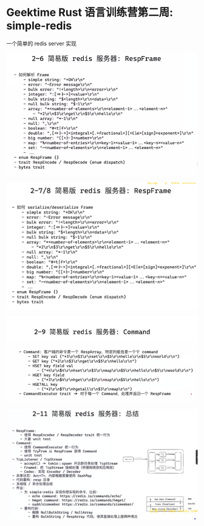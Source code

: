 # Geektime Rust 语言训练营第二周: simple-redis

一个简单的 redis server 实现

![image-20250107140400074](./assets/image-20250107140400074.png)

![image-20250107181541953](./assets/image-20250107181541953.png)

![image-20250108100155931](assets/image-20250108100155931.png)

![image-20250108165924073](assets/image-20250108165924073.png)
